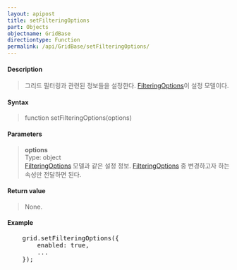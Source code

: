 ```yaml
---
layout: apipost
title: setFilteringOptions
part: Objects
objectname: GridBase
directiontype: Function
permalink: /api/GridBase/setFilteringOptions/
---
```



#### Description

> 그리드 필터링과 관련된 정보들을 설정한다. [FilteringOptions](/api/types/FilteringOptions/)이 설정 모델이다.

#### Syntax

> function setFilteringOptions(options)

#### Parameters

> **options**  
> Type: object  
> [FilteringOptions](/api/types/FilteringOptions/) 모델과 같은 설정 정보. [FilteringOptions](/api/types/FilteringOptions/) 중 변경하고자 하는 속성만 전달하면 된다.    

#### Return value

> None.

#### Example

<pre class="prettyprint">
    grid.setFilteringOptions({
        enabled: true,
        ...
    });
</pre>

